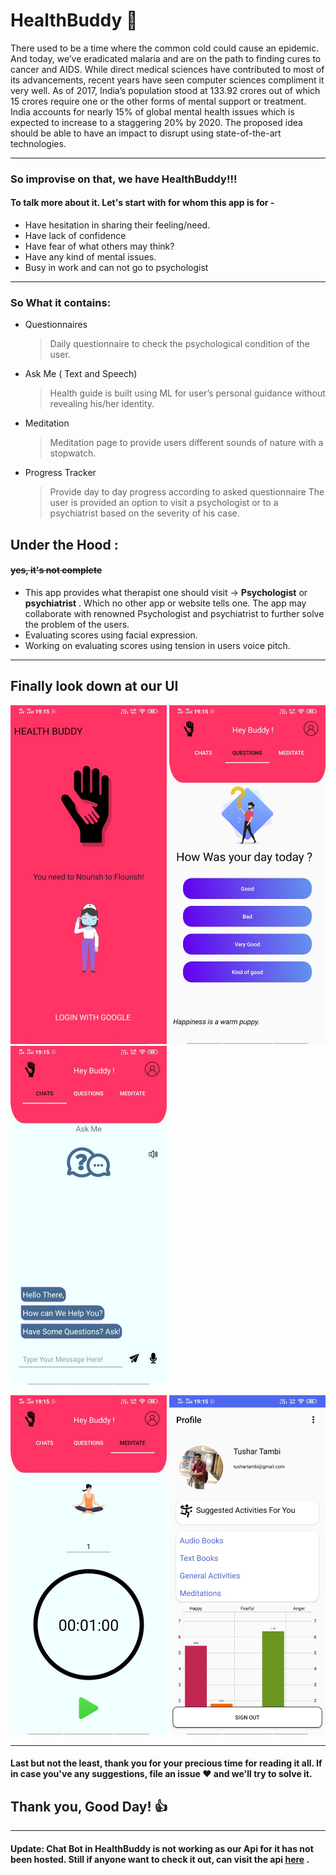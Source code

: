# HealthBuddy :syringe:

There used to be a time where the common cold could cause an epidemic. And today, we’ve eradicated malaria and are on the path to finding cures to cancer and AIDS. While direct medical sciences have contributed to most of its advancements, recent years have seen computer sciences compliment it very well. As of 2017, India’s population stood at 133.92 crores out of which 15 crores require one or the other forms of mental support or treatment. India accounts for nearly 15% of global mental health issues which is expected to increase to a staggering 20% by 2020. The proposed idea should be able to have an impact to disrupt using state-of-the-art technologies.

----
### So improvise on that, we have HealthBuddy!!!
#### To talk more about it. Let's start with for whom this app is for -
- Have hesitation in sharing their feeling/need.
- Have lack of confidence
- Have fear of what others may think?
- Have any kind of mental issues.
- Busy in work and can not go to psychologist
-----
### So What it contains:
- Questionnaires
  > Daily questionnaire to check the psychological condition of the user.
- Ask Me ( Text and Speech)
  > Health guide is built using ML for user’s personal guidance without revealing his/her identity.
- Meditation
  > Meditation page to provide users different sounds of nature with a stopwatch.
- Progress Tracker
  > Provide day to day progress according to asked questionnaire The user is provided an option to visit a psychologist or to a psychiatrist based on the severity of his case.

## Under the Hood :
#### ~~yes, it's not complete~~
- This app provides what therapist one should visit -> **Psychologist** or **psychiatrist** . Which no other app or website tells one. The app may collaborate with renowned Psychologist and psychiatrist to further solve the problem of the users.
- Evaluating scores using facial expression. 
- Working on evaluating scores using tension in users voice pitch. 

----
## Finally look down at our UI
<kbd><img src="images/1.jpg" width=250></kbd>    <kbd><img src="images/2.jpg" width=250></kbd>    <kbd><img src="images/3.jpg" width=250></kbd> 

<kbd><img src="images/4.jpg" width=250></kbd>  <kbd><img src="images/5.jpg" width=250></kbd> 

----
#### Last but not the least, thank you for your precious time for reading it all. If in case you've any suggestions, file an issue :heart: and we'll try to solve it.
## Thank you, Good Day! :+1:



----
#### Update: Chat Bot in HealthBuddy is not working as our Api for it has not been hosted. Still if anyone want to check it out, can visit the api [here](https://github.com/rishab247/hackoverflow-api) .
